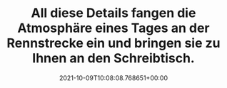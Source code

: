 ---
date: '2021-10-09T10:08:08.768651+00:00'
found_at: '2014-12-27'
found_url: http://www.buerostuhl24.com/buerostuhl-chefsessel-racer-pro-i-kunstleder-hjh-office.40021.html
title: 'All diese Details fangen die Atmosphäre eines Tages an der Rennstrecke ein
  und bringen sie zu Ihnen an den Schreibtisch. '
---